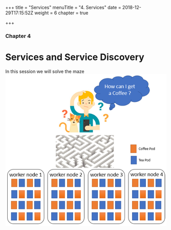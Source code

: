 +++
title = "Services"
menuTitle = "4. Services"
date = 2018-12-29T17:15:52Z
weight = 6
chapter = true

+++

### Chapter 4

# Services and Service Discovery

In this session we will solve the maze
![maze](services.png?classes=shadow)
